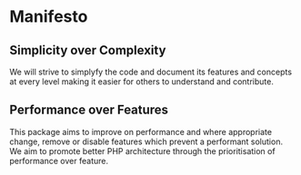 # Manifesto

## Simplicity over Complexity

We will strive to simplyfy the code and document its features and concepts at every level 
making it easier for others to understand and contribute.

## Performance over Features

This package aims to improve on performance and where appropriate change, remove or
disable features which prevent a performant solution. We aim to promote better PHP
architecture through the prioritisation of performance over feature.


